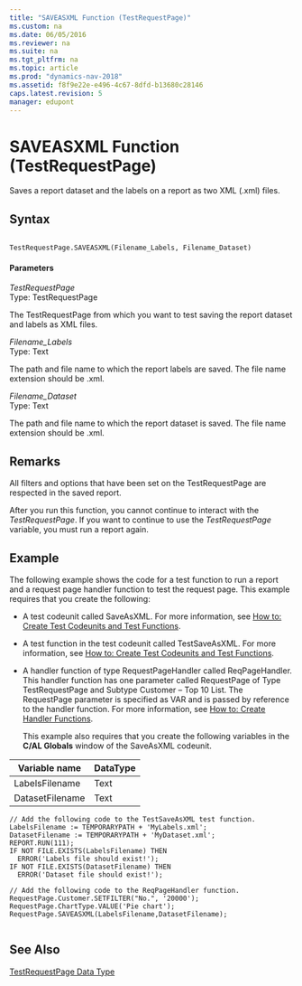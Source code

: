 ```yaml
---
title: "SAVEASXML Function (TestRequestPage)"
ms.custom: na
ms.date: 06/05/2016
ms.reviewer: na
ms.suite: na
ms.tgt_pltfrm: na
ms.topic: article
ms.prod: "dynamics-nav-2018"
ms.assetid: f8f9e22e-e496-4c67-8dfd-b13680c28146
caps.latest.revision: 5
manager: edupont
---
```

# SAVEASXML Function (TestRequestPage)
Saves a report dataset and the labels on a report as two XML \(.xml\) files.  
  
## Syntax  
  
```  
  
TestRequestPage.SAVEASXML(Filename_Labels, Filename_Dataset)  
```  
  
#### Parameters  
 *TestRequestPage*  
 Type: TestRequestPage  
  
 The TestRequestPage from which you want to test saving the report dataset and labels as XML files.  
  
 *Filename\_Labels*  
 Type: Text  
  
 The path and file name to which the report labels are saved. The file name extension should be .xml.  
  
 *Filename\_Dataset*  
 Type: Text  
  
 The path and file name to which the report dataset is saved. The file name extension should be .xml.  
  
## Remarks  
 All filters and options that have been set on the TestRequestPage are respected in the saved report.  
  
 After you run this function, you cannot continue to interact with the *TestRequestPage*. If you want to continue to use the *TestRequestPage* variable, you must run a report again.  
  
## Example  
 The following example shows the code for a test function to run a report and a request page handler function to test the request page. This example requires that you create the following:  
  
- A test codeunit called SaveAsXML. For more information, see [How to: Create Test Codeunits and Test Functions](How-to--Create-Test-Codeunits-and-Test-Functions.md).  
  
- A test function in the test codeunit called TestSaveAsXML. For more information, see [How to: Create Test Codeunits and Test Functions](How-to--Create-Test-Codeunits-and-Test-Functions.md).  
  
- A handler function of type RequestPageHandler called ReqPageHandler. This handler function has one parameter called RequestPage of Type TestRequestPage and Subtype Customer – Top 10 List. The RequestPage parameter is specified as VAR and is passed by reference to the handler function. For more information, see [How to: Create Handler Functions](How-to--Create-Handler-Functions.md).  
  
  This example also requires that you create the following variables in the **C/AL Globals** window of the SaveAsXML codeunit.  
  
|Variable name|DataType|  
|-------------------|--------------|  
|LabelsFilename|Text|  
|DatasetFilename|Text|  
  
```  
// Add the following code to the TestSaveAsXML test function.  
LabelsFilename := TEMPORARYPATH + 'MyLabels.xml';  
DatasetFilename := TEMPORARYPATH + 'MyDataset.xml';  
REPORT.RUN(111);  
IF NOT FILE.EXISTS(LabelsFilename) THEN  
  ERROR('Labels file should exist!');  
IF NOT FILE.EXISTS(DatasetFilename) THEN  
  ERROR('Dataset file should exist!');  
  
// Add the following code to the ReqPageHandler function.  
RequestPage.Customer.SETFILTER("No.", '20000');  
RequestPage.ChartType.VALUE('Pie chart');  
RequestPage.SAVEASXML(LabelsFilename,DatasetFilename);  
  
```  
  
## See Also  
 [TestRequestPage Data Type](TestRequestPage-Data-Type.md)